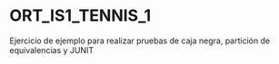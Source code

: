ORT_IS1_TENNIS_1
================

Ejercicio de ejemplo para realizar pruebas de caja negra, partición de equivalencias y JUNIT

